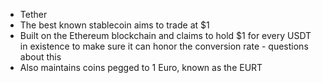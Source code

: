 - Tether
- The best known stablecoin aims to trade at $1
- Built on the Ethereum blockchain and claims to hold $1 for every USDT in existence to make sure it can honor the conversion rate - questions about this
- Also maintains coins pegged to 1 Euro, known as the EURT